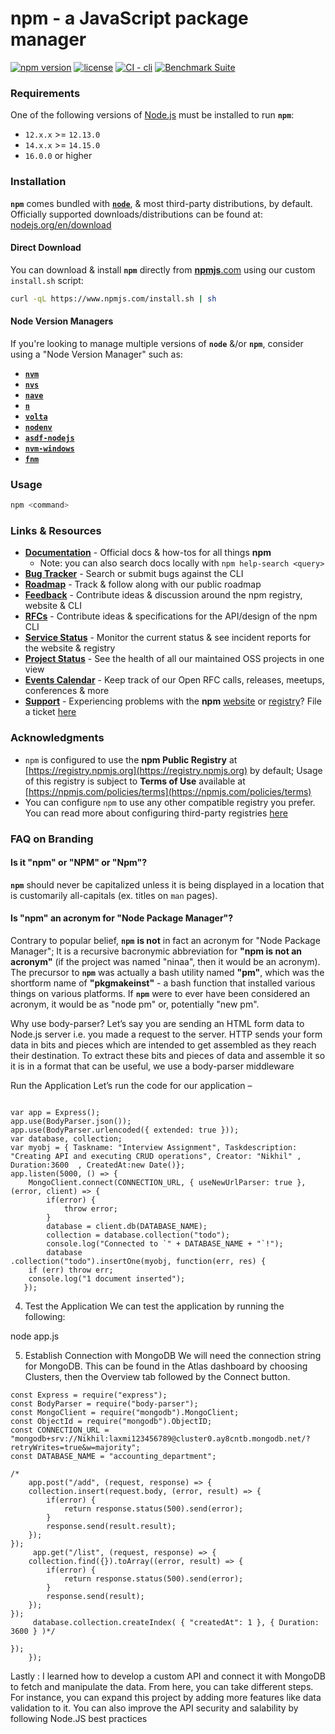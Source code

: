 # npm - a JavaScript package manager

[![npm version](https://img.shields.io/npm/v/npm.svg)](https://npm.im/npm)
[![license](https://img.shields.io/npm/l/npm.svg)](https://npm.im/npm)
[![CI - cli](https://github.com/npm/cli/actions/workflows/ci.yml/badge.svg)](https://github.com/npm/cli/actions/workflows/ci.yml)
[![Benchmark Suite](https://github.com/npm/cli/actions/workflows/benchmark.yml/badge.svg)](https://github.com/npm/cli/actions/workflows/benchmark.yml)

### Requirements

One of the following versions of [Node.js](https://nodejs.org/en/download/) must be installed to run **`npm`**:

* `12.x.x` >= `12.13.0`
* `14.x.x` >= `14.15.0`
* `16.0.0` or higher

### Installation

**`npm`** comes bundled with [**`node`**](https://nodejs.org/), & most third-party distributions, by default. Officially supported downloads/distributions can be found at: [nodejs.org/en/download](https://nodejs.org/en/download)

#### Direct Download

You can download & install **`npm`** directly from [**npmjs**.com](https://npmjs.com/) using our custom `install.sh` script:

```bash
curl -qL https://www.npmjs.com/install.sh | sh
```

#### Node Version Managers

If you're looking to manage multiple versions of **`node`** &/or **`npm`**, consider using a "Node Version Manager" such as:

* [**`nvm`**](https://github.com/nvm-sh/nvm)
* [**`nvs`**](https://github.com/jasongin/nvs)
* [**`nave`**](https://github.com/isaacs/nave)
* [**`n`**](https://github.com/tj/n)
* [**`volta`**](https://github.com/volta-cli/volta)
* [**`nodenv`**](https://github.com/nodenv/nodenv)
* [**`asdf-nodejs`**](https://github.com/asdf-vm/asdf-nodejs)
* [**`nvm-windows`**](https://github.com/coreybutler/nvm-windows)
* [**`fnm`**](https://github.com/Schniz/fnm)

### Usage

```bash
npm <command>
```

### Links & Resources

* [**Documentation**](https://docs.npmjs.com/) - Official docs & how-tos for all things **npm**
    * Note: you can also search docs locally with `npm help-search <query>`
* [**Bug Tracker**](https://github.com/npm/cli/issues) - Search or submit bugs against the CLI
* [**Roadmap**](https://github.com/orgs/github/projects/4247/views/1?filterQuery=npm) - Track & follow along with our public roadmap
* [**Feedback**](https://github.com/npm/feedback) - Contribute ideas & discussion around the npm registry, website & CLI
* [**RFCs**](https://github.com/npm/rfcs) - Contribute ideas & specifications for the API/design of the npm CLI
* [**Service Status**](https://status.npmjs.org/) - Monitor the current status & see incident reports for the website & registry
* [**Project Status**](https://npm.github.io/statusboard/) - See the health of all our maintained OSS projects in one view
* [**Events Calendar**](https://calendar.google.com/calendar/u/0/embed?src=npmjs.com_oonluqt8oftrt0vmgrfbg6q6go@group.calendar.google.com) - Keep track of our Open RFC calls, releases, meetups, conferences & more
* [**Support**](https://www.npmjs.com/support) - Experiencing problems with the **npm** [website](https://npmjs.com) or [registry](https://registry.npmjs.org)? File a ticket [here](https://www.npmjs.com/support)

### Acknowledgments

* `npm` is configured to use the **npm Public Registry** at [https://registry.npmjs.org](https://registry.npmjs.org) by default; Usage of this registry is subject to **Terms of Use** available at [https://npmjs.com/policies/terms](https://npmjs.com/policies/terms)
* You can configure `npm` to use any other compatible registry you prefer. You can read more about configuring third-party registries [here](https://docs.npmjs.com/cli/v7/using-npm/registry)

### FAQ on Branding

#### Is it "npm" or "NPM" or "Npm"?

**`npm`** should never be capitalized unless it is being displayed in a location that is customarily all-capitals (ex. titles on `man` pages).

#### Is "npm" an acronym for "Node Package Manager"?

Contrary to popular belief, **`npm`** **is not** in fact an acronym for "Node Package Manager"; It is a recursive bacronymic abbreviation for **"npm is not an acronym"** (if the project was named "ninaa", then it would be an acronym). The precursor to **`npm`** was actually a bash utility named **"pm"**, which was the shortform name of **"pkgmakeinst"** - a bash function that installed various things on various platforms. If **`npm`** were to ever have been considered an acronym, it would be as "node pm" or, potentially "new pm".


Why use body-parser?
Let’s say you are sending an HTML form data to Node.js server i.e. you made a request to the server. HTTP sends your form data in bits and pieces which are intended to get assembled as they reach their destination. To extract these bits and pieces of data and assemble it so it is in a format that can be useful, we use a body-parser middleware


Run the Application
Let’s run the code for our application –
```

var app = Express();
app.use(BodyParser.json());
app.use(BodyParser.urlencoded({ extended: true }));
var database, collection;
var myobj = { Taskname: "Interview Assignment", Taskdescription: "Creating API and executing CRUD operations", Creator: "Nikhil" , Duration:3600  , CreatedAt:new Date()};
app.listen(5000, () => {
    MongoClient.connect(CONNECTION_URL, { useNewUrlParser: true }, (error, client) => {
        if(error) {
            throw error;
        }
        database = client.db(DATABASE_NAME);
        collection = database.collection("todo");
        console.log("Connected to `" + DATABASE_NAME + "`!");
        database
.collection("todo").insertOne(myobj, function(err, res) {
    if (err) throw err;
    console.log("1 document inserted");
   });
   ```
   4. Test the Application
We can test the application by running the following:

node app.js


5. Establish Connection with MongoDB
We will need the connection string for MongoDB. This can be found in the Atlas dashboard by choosing Clusters, then the Overview tab followed by the Connect button.
```
const Express = require("express");
const BodyParser = require("body-parser");
const MongoClient = require("mongodb").MongoClient;
const ObjectId = require("mongodb").ObjectID;
const CONNECTION_URL = "mongodb+srv://Nikhil:laxmi123456789@cluster0.ay8cntb.mongodb.net/?retryWrites=true&w=majority";
const DATABASE_NAME = "accounting_department";
```

```
/*
    app.post("/add", (request, response) => {
    collection.insert(request.body, (error, result) => {
        if(error) {
            return response.status(500).send(error);
        }
        response.send(result.result);
    }); 
});
     app.get("/list", (request, response) => {
    collection.find({}).toArray((error, result) => {
        if(error) {
            return response.status(500).send(error);
        }
        response.send(result);
    });
});
     database.collection.createIndex( { "createdAt": 1 }, { Duration: 3600 } )*/

});
    });
 ```
 Lastly :
  I learned how to develop a custom API and connect it with MongoDB to fetch and manipulate the data. From here, you can take different steps. For instance, you can expand this project by adding more features like data validation to it. You can also improve the API security and salability by following Node.JS best practices
